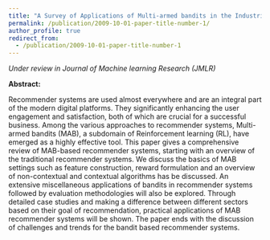 ```yaml
---
title: "A Survey of Applications of Multi-armed bandits in the Industrial Recommender Systems"
permalink: /publication/2009-10-01-paper-title-number-1/
author_profile: true
redirect_from:
  - /publication/2009-10-01-paper-title-number-1
---
```


*Under review in Journal of Machine learning Research (JMLR)*

**Abstract:** 

Recommender systems are used almost everywhere and are an integral part of the modern digital platforms. They significantly enhancing the user engagement and satisfaction, both of which are crucial for a successful business. Among the various approaches to recommender systems, Multi-armed bandits (MAB), a subdomain of Reinforcement learning (RL), have emerged as a highly effective tool. This paper gives a comprehensive review of MAB-based recommender systems, starting with an overview of the traditional recommender systems. We discuss the basics of MAB settings such as feature construction, reward formulation and an overview of non-contextual and contextual algorithms has be discussed. An extensive miscellaneous applications of bandits in recommender systems followed by evaluation methodologies will also be explored. Through detailed case studies and making a difference between different sectors based on their goal of recommendation, practical applications of MAB recommender systems will be shown. The paper ends with the discussion of challenges and trends for the bandit based recommender systems.

